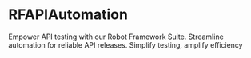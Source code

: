 # RFAPIAutomation
Empower API testing with our Robot Framework Suite. Streamline automation for reliable API releases. Simplify testing, amplify efficiency
